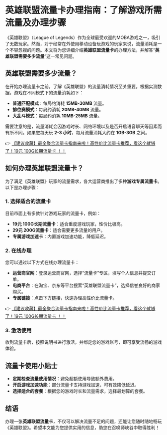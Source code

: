 # 英雄联盟流量卡办理指南：了解游戏所需流量及办理步骤

《英雄联盟》（League of Legends）作为全球最受欢迎的MOBA游戏之一，吸引了无数玩家。然而，对于经常在外使用移动设备玩游戏的玩家来说，流量消耗是一个不容忽视的问题。本文将为您详细介绍**英雄联盟流量卡**的办理方法，并解答“**英雄联盟需要多少流量**”这一常见问题。

## 英雄联盟需要多少流量？

在开始办理流量卡之前，了解《英雄联盟》的流量消耗情况至关重要。根据实测数据，游戏在不同模式下的流量消耗如下：

- **普通匹配模式**：每局约消耗 **15MB-30MB** 流量。
- **排位赛模式**：每局约消耗 **20MB-40MB** 流量。
- **大乱斗模式**：每局约消耗 **10MB-25MB** 流量。

需要注意的是，流量消耗会因游戏时长、网络环境以及是否开启语音聊天等因素而有所不同。如果您每天玩 **2-3 小时**，每月流量消耗大约在 **1GB-3GB** 之间。

👉 [【建议收藏】最全聚合流量卡指南来啦！高性价比流量卡推荐，看这个就够了！19元 100G长期流量卡 ！！](https://bit.ly/Liuliangka)

## 如何办理英雄联盟流量卡？

为了满足《英雄联盟》玩家的流量需求，各大运营商推出了多种**游戏专属流量卡**。以下是办理步骤：

### 1. 选择适合的流量卡
目前市面上有多款针对游戏玩家的流量卡，例如：
- **19元 100G长期流量卡**：适合重度游戏玩家，性价比极高。
- **29元 200G流量卡**：适合需要更多流量的用户。
- **专属游戏加速卡**：内置游戏加速功能，降低延迟。

### 2. 在线办理
您可以通过以下方式在线办理流量卡：
- **运营商官网**：登录运营商官网，选择“流量卡”专区，填写个人信息并提交订单。
- **电商平台**：在淘宝、京东等平台搜索“英雄联盟流量卡”，选择信誉良好的商家购买。
- **专属链接**：点击下方链接，快速办理高性价比流量卡。

👉 [【建议收藏】最全聚合流量卡指南来啦！高性价比流量卡推荐，看这个就够了！19元 100G长期流量卡 ！！](https://bit.ly/Liuliangka)

### 3. 激活使用
收到流量卡后，按照说明书进行激活，并绑定您的游戏账号，即可享受流畅的游戏体验。

## 流量卡使用小贴士

- **定期检查流量使用情况**：避免超额使用导致额外费用。
- **开启游戏加速功能**：部分流量卡支持游戏加速，可有效降低延迟。
- **选择适合的套餐**：根据您的游戏时长和流量需求，选择最划算的套餐。

## 结语

办理一张**英雄联盟流量卡**，不仅可以解决流量不足的问题，还能让您随时随地畅玩《英雄联盟》。希望本文能为您提供实用的信息，助您在召唤师峡谷中取得胜利！